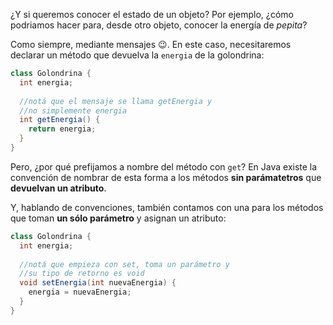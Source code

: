 ¿Y si queremos conocer el estado de un objeto? Por ejemplo, ¿cómo podriamos hacer para, desde otro objeto, conocer la energía de _pepita_?

Como siempre, mediante mensajes :wink:. En este caso, necesitaremos declarar un método que devuelva la `energia` de la golondrina:

```java
class Golondrina {
  int energia;
  
  //notá que el mensaje se llama getEnergia y
  //no simplemente energia
  int getEnergia() {
    return energia;
  }
}
```

Pero, ¿por qué prefijamos a nombre del método con `get`? En Java existe la convención de nombrar de esta forma a los métodos **sin parámatetros** que **devuelvan un atributo**.

Y, hablando de convenciones, también contamos con una para los métodos que toman **un sólo parámetro** y asignan un atributo:


```java
class Golondrina {
  int energia;
  
  //notá que empieza con set, toma un parámetro y
  //su tipo de retorno es void
  void setEnergia(int nuevaEnergia) {
    energia = nuevaEnergia;
  }
}
```


